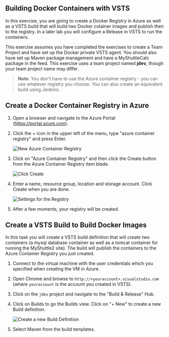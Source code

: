 ## Building Docker Containers with VSTS

In this exercise, you are going to create a Docker Registry in Azure as well as a VSTS build that will build two Docker cotainer images and publish then to the registry. In a later lab you will configure a Release in VSTS to run the containers.

This exercise assumes you have completed the exercises to create a Team Project and have set up the Docker private VSTS agent. You should also have set up Maven package management and have a MyShuttleCalc package in the feed. This exercise uses a team project named **jdev**, though your team project name may differ.

> **Note**: You don't have to use the Azure container registry - you can use whatever registry you choose. You can also create an equivalent build using Jenkins.

Create a Docker Container Registry in Azure
-------------------------------------------
1. Open a browser and navigate to the Azure Portal (https://portal.azure.com).
1. Click the + icon in the upper left of the menu, type "azure container registry" and press Enter.

    ![New Azure Container Registry](images/jenkins-build/new-registry.png "New Azure Container Registry")

1. Click on "Azure Container Registry" and then click the Create button from the Azure Container Registry item blade.

    ![Click Create](images/jenkins-build/start-acr-wizard.png "Click Create")

1. Enter a name, resource group, location and storage account. Click Create when you are done.

    ![Settings for the Registry](images/jenkins-build/new-reg-settings.png "Settings for the Registry")

1. After a few moments, your registry will be created.



Create a VSTS Build to Build Docker Images
------------------------------------------

In this task you will create a VSTS build definition that will create two containers (a mysql database container as well as a tomcat container for running the MyShuttle2 site). The build will publish the containers to the Azure Container Registry you just created.

1. Connect to the virtual machine with the user credentials which you specified when creating the VM in Azure.
1. Open Chrome and browse to `http://<youraccount>.visualstudio.com` (where `youraccount` is the account you created in VSTS).
1. Click on the `jdev` project and navigate to the "Build & Release" Hub.
1. Click on Builds to go the Builds view. Click on "+ New" to create a new Build definition.

    ![Create a new Build Definition](images/jenkins-build/new-build-def.png "Create a new Build Definition")

1. Select Maven from the build templates.